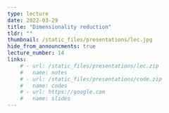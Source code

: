 ```yaml
---
type: lecture
date: 2022-03-29
title: "Dimensionality reduction"
tldr: ""
thumbnail: /static_files/presentations/lec.jpg
hide_from_announcments: true
lecture_number: 14
links: 
    # - url: /static_files/presentations/lec.zip
    #   name: notes
    # - url: /static_files/presentations/code.zip
    #   name: codes
    # - url: https://google.com
    #   name: slides
---
```

<!-- **Suggested Readings:** -->
<!-- - [Readings 1](http://example.com) -->
